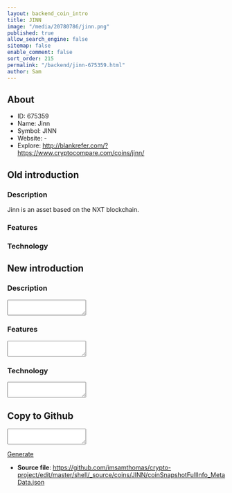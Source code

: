 ```yaml
---
layout: backend_coin_intro
title: JINN
image: "/media/20780786/jinn.png"
published: true
allow_search_engine: false
sitemap: false
enable_comment: false
sort_order: 215
permalink: "/backend/jinn-675359.html"
author: Sam
---
```


## About

- ID: 675359
- Name: Jinn
- Symbol: JINN
- Website: -
- Explore: http://blankrefer.com/?https://www.cryptocompare.com/coins/jinn/


## Old introduction

### Description

<p>Jinn is an asset based on the NXT blockchain.</p>

### Features


### Technology




## New introduction


### Description
<textarea id="meta_description" name="description"></textarea>

### Features
<textarea id="meta_features" name="features"></textarea>

### Technology
<textarea id="meta_technology" name="technology"></textarea>


## Copy to Github

<textarea id="coinsnapshotfullinfo_metadata"></textarea>

<a href="#gen" onclick="generateMetaDatJson()">Generate</a>

- **Source file**: <a href="https://github.com/imsamthomas/crypto-project/edit/master/shell/_source/coins/JINN/coinSnapshotFullInfo_MetaData.json">https://github.com/imsamthomas/crypto-project/edit/master/shell/_source/coins/JINN/coinSnapshotFullInfo_MetaData.json</a>

